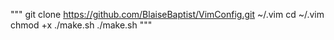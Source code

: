 """
git clone https://github.com/BlaiseBaptist/VimConfig.git ~/.vim 
cd ~/.vim
chmod +x ./make.sh
./make.sh
"""
